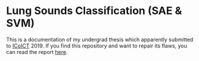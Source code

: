 # Lung Sounds Classification (SAE & SVM)
This is a documentation of my undergrad thesis which apparently submitted to [ICoICT](https://www.icoict.org/) 2019. If you find this repository and want to repair its flaws, you can read the report [here](https://ieeexplore.ieee.org/document/8835278).
